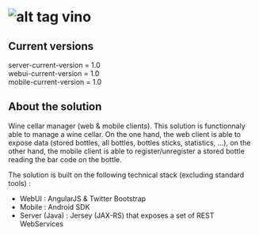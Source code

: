 ![alt tag](https://cdn1.iconfinder.com/data/icons/nuvola2/128x128/mimetypes/exec_wine.png) vino
====

Current versions
--
server-current-version = 1.0  
webui-current-version = 1.0  
mobile-current-version = 1.0  


About the solution
--
Wine cellar manager (web &amp; mobile clients).
This solution is functionnaly able to manage a wine cellar. On the one hand, the web client is able to expose data 
(stored bottles, all bottles, bottles sticks, statistics, ...), on the other hand, the mobile client is able to 
register/unregister a stored bottle reading the bar code on the bottle.


The solution is built on the following technical stack (excluding standard tools) :
- WebUI : AngularJS & Twitter Bootstrap
- Mobile : Android SDK
- Server (Java) : Jersey (JAX-RS) that exposes a set of REST WebServices
 

